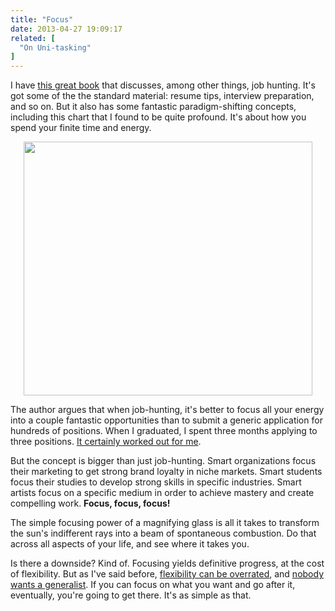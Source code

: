 ```yaml
---
title: "Focus"
date: 2013-04-27 19:09:17
related: [
  "On Uni-tasking"
]
---
```


I have <a href="http://www.amazon.com/Pathfinder-Lifetime-Satisfaction-Success-Touchstone/dp/1451608322" target="_blank" rel="noopener noreferrer" title="Just listen to the reviews on Amazon. These people are just gushing with praise.">this great book</a> that discusses, among other things, job hunting. It's got some of the the standard material: resume tips, interview preparation, and so on. But it also has some fantastic paradigm-shifting concepts, including this chart that I found to be quite profound. It's about how you spend your finite time and energy.

<p style="text-align: center;">
  <img alt="" src="/assets/images/graph.png" style="width: 462px; height: 406px;" title="How you spend your time and energy" />
</p>

The author argues that when job-hunting, it's better to focus all your energy into a couple fantastic opportunities than to submit a generic application for hundreds of positions. When I graduated, I spent three months applying to three positions. [It certainly worked out for me][1].

[1]: http://bryanbraun.com/2012/07/07/in-which-i-explain-how-i-got-my-dream-job

But the concept is bigger than just job-hunting. Smart organizations focus their marketing to get strong brand loyalty in niche markets. Smart students focus their studies to develop strong skills in specific industries. Smart artists focus on a specific medium in order to achieve mastery and create compelling work. **Focus, focus, focus!**

The simple focusing power of a magnifying glass is all it takes to transform the sun's indifferent rays into a beam of spontaneous combustion. Do that across all aspects of your life, and see where it takes you.

Is there a downside? Kind of. Focusing yields definitive progress, at the cost of flexibility. But as I've said before, <a href="http://bryanbraun.com/2012/05/13/commitments" target="_blank" rel="noopener noreferrer" title="...when it prevents you from being able to make an impact somewhere.">flexibility can be overrated</a>, and <a href="http://www.bryanbraun.com/2012/01/22/generalizing-vs-specializing" target="_blank" rel="noopener noreferrer" title="...unless you're Ken Jennings.">nobody wants a generalist</a>. If you can focus on what you want and go after it, eventually, you're going to get there. It's as simple as that.
